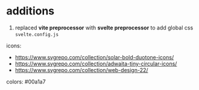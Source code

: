 # additions
1. replaced **vite preprocessor** with **svelte preprocessor** to add global css `svelte.config.js`

icons: 
* https://www.svgrepo.com/collection/solar-bold-duotone-icons/
* https://www.svgrepo.com/collection/adwaita-tiny-circular-icons/
* https://www.svgrepo.com/collection/web-design-22/

colors: #00a1a7
